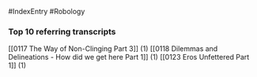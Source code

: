 #IndexEntry #Robology

### Top 10 referring transcripts
[[0117 The Way of Non-Clinging Part 3]] (1)
[[0118 Dilemmas and Delineations - How did we get here Part 1]] (1)
[[0123 Eros Unfettered Part 1]] (1)

